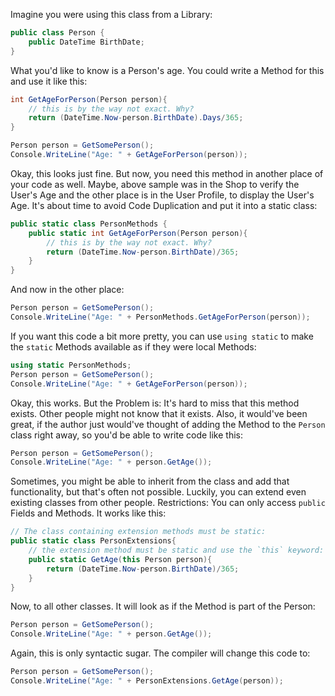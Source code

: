 Imagine you were using this class from a Library:

```cs
public class Person {
    public DateTime BirthDate;
}
```

What you'd like to know is a Person's age. You could write a Method for this and use it like this:

```cs
int GetAgeForPerson(Person person){
    // this is by the way not exact. Why?
    return (DateTime.Now-person.BirthDate).Days/365;
}

Person person = GetSomePerson();
Console.WriteLine("Age: " + GetAgeForPerson(person));
```

Okay, this looks just fine. But now, you need this method in another place of your code as well. Maybe, above sample was in the Shop to verify the User's Age and the other place is in the User Profile, to display the User's Age. It's about time to avoid Code Duplication and put it into a static class:

```cs
public static class PersonMethods {
    public static int GetAgeForPerson(Person person){
        // this is by the way not exact. Why?
        return (DateTime.Now-person.BirthDate)/365;
    }
}
```

And now in the other place:
```cs
Person person = GetSomePerson();
Console.WriteLine("Age: " + PersonMethods.GetAgeForPerson(person));
```

If you want this code a bit more pretty, you can use `using static` to make the `static` Methods available as if they were local Methods:

```cs
using static PersonMethods;
Person person = GetSomePerson();
Console.WriteLine("Age: " + GetAgeForPerson(person));
```

Okay, this works. But the Problem is: It's hard to miss that this method exists. Other people might not know that it exists. Also, it would've been great, if the author just would've thought of adding the Method to the `Person` class right away, so you'd be able to write code like this:

```cs
Person person = GetSomePerson();
Console.WriteLine("Age: " + person.GetAge());
```

Sometimes, you might be able to inherit from the class and add that functionality, but that's often not possible. Luckily, you can extend even existing classes from other people. Restrictions: You can only access `public` Fields and Methods. It works like this:

```cs
// The class containing extension methods must be static:
public static class PersonExtensions{
    // the extension method must be static and use the `this` keyword:
    public static GetAge(this Person person){
        return (DateTime.Now-person.BirthDate)/365;
    }
}
```

Now, to all other classes. It will look as if the Method is part of the Person:

```cs
Person person = GetSomePerson();
Console.WriteLine("Age: " + person.GetAge());
```

Again, this is only syntactic sugar. The compiler will change this code to:

```cs
Person person = GetSomePerson();
Console.WriteLine("Age: " + PersonExtensions.GetAge(person));
```